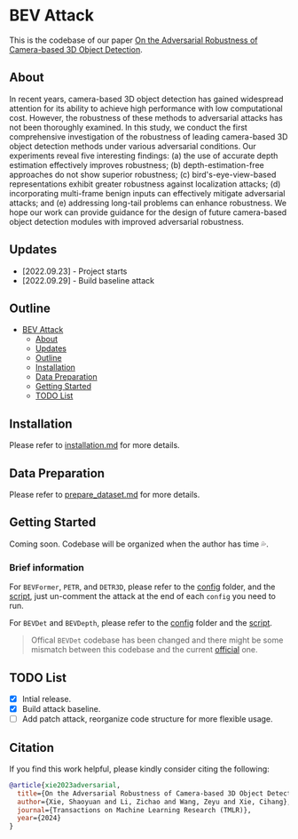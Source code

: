 # BEV Attack

This is the codebase of our paper [On the Adversarial Robustness of Camera-based 3D Object Detection](https://arxiv.org/abs/2301.10766).

## About

In recent years, camera-based 3D object detection has gained widespread attention for its ability to achieve high performance with low computational cost. However, the robustness of these methods to adversarial attacks has not been thoroughly examined. In this study, we conduct the first comprehensive investigation of the robustness of leading camera-based 3D object detection methods under various adversarial conditions. Our experiments reveal five interesting findings: (a) the use of accurate depth estimation effectively improves robustness; (b) depth-estimation-free approaches do not show superior robustness; (c) bird's-eye-view-based representations exhibit greater robustness against localization attacks; (d) incorporating multi-frame benign inputs can effectively mitigate adversarial attacks; and (e) addressing long-tail problems can enhance robustness. We hope our work can provide guidance for the design of future camera-based object detection modules with improved adversarial robustness.

## Updates

- [2022.09.23] - Project starts
- [2022.09.29] - Build baseline attack

## Outline
- [BEV Attack](#bev-attack)
  - [About](#about)
  - [Updates](#updates)
  - [Outline](#outline)
  - [Installation](#installation)
  - [Data Preparation](#data-preparation)
  - [Getting Started](#getting-started)
  - [TODO List](#todo-list)

## Installation

Please refer to [installation.md](docs/installation.md) for more details.

## Data Preparation

Please refer to [prepare_dataset.md](docs/prepare_dataset.md) for more details.

## Getting Started

Coming soon. Codebase will be organized when the author has time 💦.

### Brief information
For `BEVFormer`, `PETR`, and `DETR3D`, please refer to the [config](./mmdet_adv/projects/configs/attack) folder, and the [script](mmdet_adv/tools/attack.sh), just un-comment the attack at the end of each `config` you need to run.

For `BEVDet` and `BEVDepth`, please refer to the [config](./zoo/BEVDet/configs/attack) folder and the [script](./zoo/BEVDet/tools/attack.sh). 
> Offical `BEVDet` codebase has been changed and there might be some mismatch between this codebase and the current [official](https://github.com/HuangJunJie2017/BEVDet) one.

## TODO List
- [x] Intial release.
- [x] Build attack baseline.
- [ ] Add patch attack, reorganize code structure for more flexible usage.

## Citation
If you find this work helpful, please kindly consider citing the following:
```bib
@article{xie2023adversarial,
  title={On the Adversarial Robustness of Camera-based 3D Object Detection},
  author={Xie, Shaoyuan and Li, Zichao and Wang, Zeyu and Xie, Cihang},
  journal={Transactions on Machine Learning Research (TMLR)},
  year={2024}
}
```
